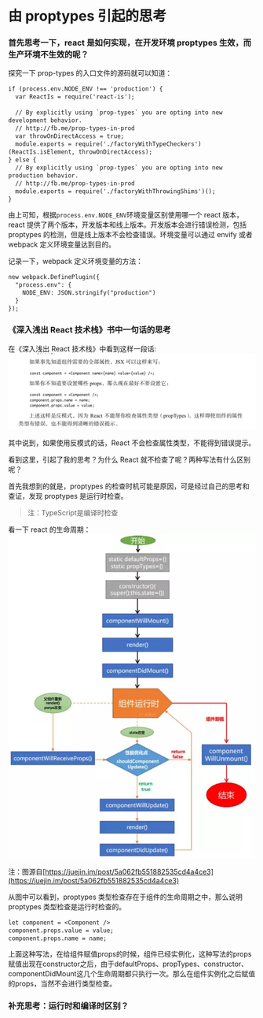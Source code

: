 # 由 proptypes 引起的思考

### 首先思考一下，react 是如何实现，在开发环境 proptypes 生效，而生产环境不生效的呢？

探究一下 prop-types 的入口文件的源码就可以知道：

```
if (process.env.NODE_ENV !== 'production') {
  var ReactIs = require('react-is');

  // By explicitly using `prop-types` you are opting into new development behavior.
  // http://fb.me/prop-types-in-prod
  var throwOnDirectAccess = true;
  module.exports = require('./factoryWithTypeCheckers')(ReactIs.isElement, throwOnDirectAccess);
} else {
  // By explicitly using `prop-types` you are opting into new production behavior.
  // http://fb.me/prop-types-in-prod
  module.exports = require('./factoryWithThrowingShims')();
}
```

由上可知，根据`process.env.NODE_ENV`环境变量区别使用哪一个 react 版本，react 提供了两个版本，开发版本和线上版本。开发版本会进行错误检测，包括 proptypes 的检测，但是线上版本不会检查错误。环境变量可以通过 envify 或者 webpack 定义环境变量达到目的。

记录一下，webpack 定义环境变量的方法：

```
new webpack.DefinePlugin({
  "process.env": {
    NODE_ENV: JSON.stringify("production")
  }
});
```

### 《深入浅出 React 技术栈》书中一句话的思考
在《深入浅出 React 技术栈》中看到这样一段话:
![proptypes.png](./../assets/React/proptypes.png)

其中说到，如果使用反模式的话，React 不会检查属性类型，不能得到错误提示。

看到这里，引起了我的思考？为什么 React 就不检查了呢？两种写法有什么区别呢？

首先我想到的就是，proptypes 的检查时机可能是原因，可是经过自己的思考和查证，发现 proptypes  是运行时检查。

> 注：TypeScript是编译时检查

看一下 react 的生命周期：
![proptypes.png](./../assets/React/lifecircle.jpeg)

注：图源自[https://juejin.im/post/5a062fb551882535cd4a4ce3](https://juejin.im/post/5a062fb551882535cd4a4ce3)

从图中可以看到，proptypes 类型检查存在于组件的生命周期之中，那么说明 proptypes 类型检查是运行时检查的。

```
let component = <Component />
component.props.value = value;
component.props.name = name;
```

上面这种写法，在给组件赋值props的时候，组件已经实例化，这种写法的props赋值出现在constructor之后，由于defaultProps、propTypes、constructor、componentDidMount这几个生命周期都只执行一次。那么在组件实例化之后赋值的props，当然不会进行类型检查。

### 补充思考：运行时和编译时区别？